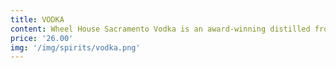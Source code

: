 ```yaml
---
title: VODKA
content: Wheel House Sacramento Vodka is an award-winning distilled from a mix of corn and wheat malt, giving it a distinctive sweet and malty savoriness unlike most vodkas. Drink Wheel House Sacramento Vodka straight, or use in your favorite mix!
price: '26.00'
img: '/img/spirits/vodka.png'
---
```


